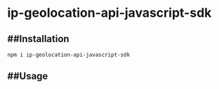 # ip-geolocation-api-javascript-sdk

##Installation
------------

    npm i ip-geolocation-api-javascript-sdk
    
##Usage
-----

```js
